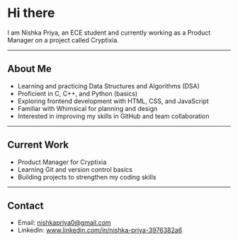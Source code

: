 # Hi there

I am Nishka Priya, an ECE student and currently working as a Product Manager on a project called Cryptixia.

---

## About Me

- Learning and practicing Data Structures and Algorithms (DSA)
- Proficient in C, C++, and Python (basics)
- Exploring frontend development with HTML, CSS, and JavaScript
- Familiar with Whimsical for planning and design
- Interested in improving my skills in GitHub and team collaboration

---

## Current Work

- Product Manager for Cryptixia
- Learning Git and version control basics
- Building projects to strengthen my coding skills

---

## Contact

- Email: nishkapriya0@gmail.com
- LinkedIn: www.linkedin.com/in/nishka-priya-3976382a6
